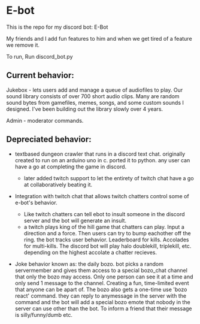 # E-bot 
This is the repo for my discord bot: E-Bot

My friends and I add fun features to him and when we get tired of a feature we remove it.



To run, Run discord_bot.py
## Current behavior:
Jukebox - lets users add and manage a queue of audiofiles to play. Our sound library consists of over 700 short audio clips. Many are random sound bytes from gamefiles, memes, songs, and some custom sounds I designed. I've been building out the library slowly over 4 years.

Admin - moderator commands.




## Depreciated behavior:
- textbased dungeon crawler that runs in a discord text chat. originally created to run on an arduino uno in c. ported it to python. any user can have a go at completing the game in discord.
  - later added twitch support to let the entirety of twitch chat have a go at collaboratively beating it.

- Integration with twitch chat that allows twitch chatters control some of e-bot's behavior.
  - Like twitch chatters can tell ebot to insult someone in the discord server and the bot will generate an insult.
  - a twitch plays king of the hill game that chatters can play. Input a direction and a force. Then users can try to bump eachother off the ring. the bot tracks user behavior. Leaderboard for kills. Accolades for multi-kills. The discord bot will play halo doublekill, triplekill, etc. depending on the highest accolate a chatter recieves.
- Joke behavior known as: the daily bozo. bot picks a random servermember and gives them access to a special bozo_chat channel that only the bozo may access. Only one person can see it at a time and only send 1 message to the channel. Creating a fun, time-limited event that anyone can be apart of. The bozo also gets a one-time use 'bozo react' command. they can reply to anymessage in the server with the command and the bot will add a special bozo emote that nobody in the server can use other than the bot. To inform a friend that their message is silly/funny/dumb etc.
  
